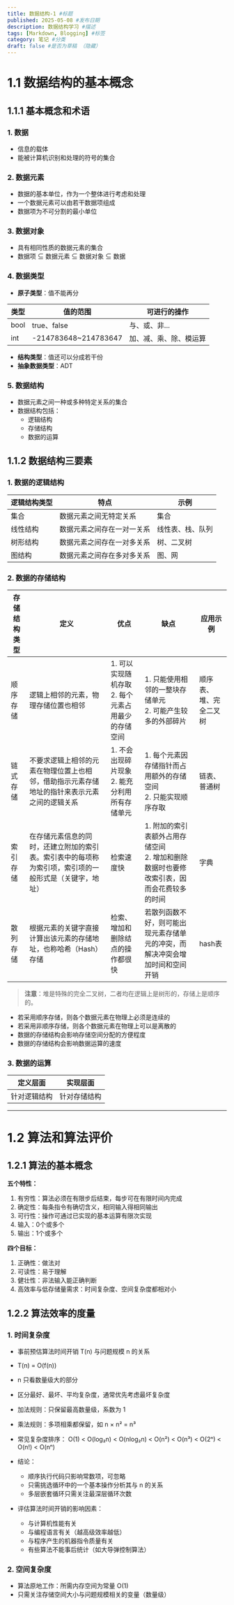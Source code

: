 ```yaml
---
title: 数据结构-1 #标题
published: 2025-05-08 #发布日期
description: 数据结构学习 #描述
tags: [Markdown, Blogging] #标签
category: 笔记 #分类
draft: false #是否为草稿 （隐藏）
---
```


# 1.1 数据结构的基本概念

## 1.1.1 基本概念和术语

### 1. 数据
- 信息的载体
- 能被计算机识别和处理的符号的集合

### 2. 数据元素
- 数据的基本单位，作为一个整体进行考虑和处理
- 一个数据元素可以由若干数据项组成
- 数据项为不可分割的最小单位

### 3. 数据对象
- 具有相同性质的数据元素的集合
- 数据项 ⊆ 数据元素 ⊆ 数据对象 ⊆ 数据

### 4. 数据类型
- **原子类型**：值不能再分

| 类型 | 值的范围 | 可进行的操作 |
|------|----------|--------------|
| bool | true、false | 与、或、非... |
| int | -214783648~214783647 | 加、减、乘、除、模运算 |

- **结构类型**：值还可以分成若干份
- **抽象数据类型**：ADT

### 5. 数据结构
- 数据元素之间一种或多种特定关系的集合
- 数据结构包括：
  - 逻辑结构
  - 存储结构
  - 数据的运算

## 1.1.2 数据结构三要素

### 1. 数据的逻辑结构

| 逻辑结构类型 | 特点 | 示例 |
| ------------ | ---- | ---- |
| 集合         | 数据元素之间无特定关系 | 集合 |
| 线性结构     | 数据元素之间存在一对一关系 | 线性表、栈、队列 |
| 树形结构     | 数据元素之间存在一对多关系 | 树、二叉树 |
| 图结构       | 数据元素之间存在多对多关系 | 图、网 |

### 2. 数据的存储结构

| 存储结构类型 | 定义 | 优点 | 缺点 | 应用示例 |
| ------------ | ---- | ---- | ---- | -------- |
| 顺序存储     | 逻辑上相邻的元素，物理存储位置也相邻 | 1. 可以实现随机存取<br>2. 每个元素占用最少的存储空间 | 1. 只能使用相邻的一整块存储单元<br>2. 可能产生较多的外部碎片 | 顺序表、堆、完全二叉树 |
| 链式存储     | 不要求逻辑上相邻的元素在物理位置上也相邻，借助指示元素存储地址的指针来表示元素之间的逻辑关系 | 1. 不会出现碎片现象<br>2. 能充分利用所有存储单元 | 1. 每个元素因存储指针而占用额外的存储空间<br>2. 只能实现顺序存取 | 链表、普通树 |
| 索引存储     | 在存储元素信息的同时，还建立附加的索引表。索引表中的每项称为索引项，索引项的一般形式是（关键字，地址） | 检索速度快 | 1. 附加的索引表额外占用存储空间<br>2. 增加和删除数据时也要修改索引表，因而会花费较多的时间 | 字典 |
| 散列存储     | 根据元素的关键字直接计算出该元素的存储地址，也称哈希（Hash）存储 | 检索、增加和删除结点的操作都很快 | 若散列函数不好，则可能出现元素存储单元的冲突，而解决冲突会增加时间和空间开销 | hash表 |

> **注意**：堆是特殊的完全二叉树，二者均在逻辑上是树形的，存储上是顺序的。

- 若采用顺序存储，则各个数据元素在物理上必须是连续的
- 若采用非顺序存储，则各个数据元素在物理上可以是离散的
- 数据的存储结构会影响存储空间分配的方便程度
- 数据的存储结构会影响数据运算的速度

### 3. 数据的运算

| 定义层面     | 实现层面     |
| ------------ | ------------ |
| 针对逻辑结构 | 针对存储结构 |

---

# 1.2 算法和算法评价

## 1.2.1 算法的基本概念

**五个特性：**

1. 有穷性：算法必须在有限步后结束，每步可在有限时间内完成
2. 确定性：每条指令有确切含义，相同输入得相同输出
3. 可行性：操作可通过已实现的基本运算有限次实现
4. 输入：0个或多个
5. 输出：1个或多个

**四个目标：**

1. 正确性：做法对
2. 可读性：易于理解
3. 健壮性：非法输入能正确判断
4. 高效率与低存储量需求：时间复杂度、空间复杂度都相对小

## 1.2.2 算法效率的度量

### 1. 时间复杂度

- 事前预估算法时间开销 T(n) 与问题规模 n 的关系
- T(n) = O(f(n))
- n 只看数量级大的部分
- 区分最好、最坏、平均复杂度，通常优先考虑最坏复杂度
- 加法规则：只保留最高数量级，系数为 1
- 乘法规则：多项相乘都保留，如 n × n² = n³
- 常见复杂度排序：
  O(1) < O(log₂n) < O(nlog₂n) < O(n²) < O(n³) < O(2ⁿ) < O(n!) < O(nⁿ)
- 结论：
  - 顺序执行代码只影响常数项，可忽略
  - 只需挑选循环中的一个基本操作分析其与 n 的关系
  - 多层嵌套循环只需关注最深层循环次数

- 评估算法时间开销的影响因素：
  - 与计算机性能有关
  - 与编程语言有关（越高级效率越低）
  - 与程序产生的机器指令质量有关
  - 有些算法不能事后统计（如大导弹控制算法）

### 2. 空间复杂度

- 算法原地工作：所需内存空间为常量 O(1)
- 只需关注存储空间大小与问题规模相关的变量（数量级）